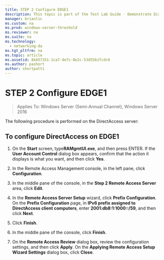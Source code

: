 ```yaml
---
title: STEP 2 Configure EDGE1
description: This topic is part of the Test Lab Guide - Demonstrate DirectAccess in a Cluster with Windows NLB for Windows Server 2016
manager: brianlic
ms.custom: na
ms.prod: windows-server-threshold
ms.reviewer: na
ms.suite: na
ms.technology: 
  - networking-da
ms.tgt_pltfrm: na
ms.topic: article
ms.assetid: 84457351-1ca7-4e7c-8e2c-53d55b1fcdc0
ms.author: pashort
author: shortpatti
---
```

# STEP 2 Configure EDGE1

>Applies To: Windows Server (Semi-Annual Channel), Windows Server 2016

The following procedure is performed on the DirectAccess server:

## To configure DirectAccess on EDGE1
  
1.  On the **Start** screen, type**RAMgmtUI.exe**, and then press ENTER. If the **User Account Control** dialog box appears, confirm that the action it displays is what you want, and then click **Yes**.  
  
2.  In the Remote Access Management console, in the left pane, click **Configuration**.  
  
3.  In the middle pane of the console, in the **Step 2 Remote Access Server** area, click **Edit**.  
  
4.  In the **Remote Access Server Setup** wizard, click **Prefix Configuration**. On the **Prefix Configuration** page, in **IPv6 prefix assigned to DirectAccess client computers**, enter **2001:db8:1:1000::/59**, and then click **Next**.  
  
5.  Click **Finish**.  
  
6.  In the middle pane of the console, click **Finish**.  
  
7.  On the **Remote Access Review** dialog box, review the configuration settings, and then click **Apply**. On the **Applying Remote Access Setup Wizard Settings** dialog box, click **Close**.
